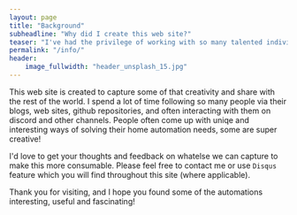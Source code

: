 ```yaml
---
layout: page
title: "Background"
subheadline: "Why did I create this web site?"
teaser: "I've had the privilege of working with so many talented individuals in the Home Automation community over the past few years, and the amount of stuff I learned over the period of time is simply mind-blowing!"
permalink: "/info/"
header:
    image_fullwidth: "header_unsplash_15.jpg"
---
```


This web site is created to capture some of that creativity and share with the rest of the world. I spend a lot of time following so many people via their blogs, web sites, github repositories, and often interacting with them on discord and other channels. People often come up with uniqe and interesting ways of solving their home automation needs, some are super creative!

I'd love to get your thoughts and feedback on whatelse we can capture to make this more consumable. Please feel free to contact me or use `Disqus` feature which you will find throughout this site (where applicable).

Thank you for visiting, and I hope you found some of the automations interesting, useful and fascinating!
